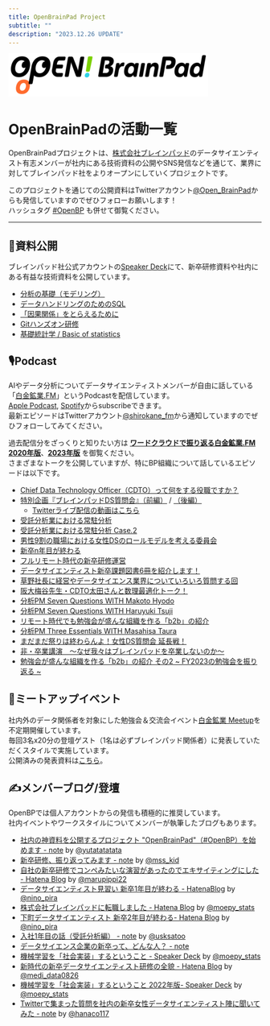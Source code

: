 ```yaml
---
title: OpenBrainPad Project
subtitle: ""
description: "2023.12.26 UPDATE"
---
```

![main_logo](./logo400.png)

# OpenBrainPadの活動一覧

OpenBrainPadプロジェクトは、[株式会社ブレインパッド](https://www.brainpad.co.jp/)のデータサイエンティスト有志メンバーが社内にある技術資料の公開やSNS発信などを通じて、業界に対してブレインパッド社をよりオープンにしていくプロジェクトです。

このプロジェクトを通じての公開資料はTwitterアカウント[@Open_BrainPad](https://twitter.com/Open_BrainPad)からも発信していますのでぜひフォローお願いします！  
ハッシュタグ [#OpenBP](https://twitter.com/search?q=%23OpenBP&src=hashtag_click) も併せて御覧ください。

---

## 📃資料公開

ブレインパッド社公式アカウントの[Speaker Deck](https://speakerdeck.com/brainpadpr)にて、新卒研修資料や社内にある有益な技術資料を公開しています。

- [分析の基礎（モデリング）](https://speakerdeck.com/brainpadpr/basics-of-analysis-modeling)
- [データハンドリングのためのSQL](https://speakerdeck.com/brainpadpr/sql-for-data-handling)
- [「因果関係」をとらえるために](https://speakerdeck.com/brainpadpr/to-grasp-causal-relationship)
- [Gitハンズオン研修](https://speakerdeck.com/brainpadpr/git-hands-on)
- [基礎統計学 / Basic of statistics](https://speakerdeck.com/brainpadpr/basic-of-statistics)


## 🎙Podcast

AIやデータ分析についてデータサイエンティストメンバーが自由に話している「[白金鉱業.FM](https://shirokane-kougyou.github.io)」というPodcastを配信しています。  
[Apple Podcast](https://podcasts.apple.com/jp/podcast/%E7%99%BD%E9%87%91%E9%89%B1%E6%A5%AD-fm/id1479033656), [Spotify](https://open.spotify.com/show/4iVxMiLaAmz6e7Mv0yTRCk)からsubscribeできます。  
最新エピソードはTwitterアカウント[@shirokane_fm](https://twitter.com/shirokane_fm)から通知していますのでぜひフォローしてみてください。  

過去配信分をざっくりと知りたい方は **[ワードクラウドで振り返る白金鉱業.FM 2020年版](https://note.com/ysdyt/n/n516d8e066618)**、**[2023年版](https://note.com/nash_efp/n/n903679641862)** を御覧ください。  
さまざまなトークを公開していますが、特にBP組織について話しているエピソードは以下です。

- [Chief Data Technology Officer（CDTO）って何をする役職ですか？](https://shirokane-kougyou.github.io/episode/6)
- [特別企画『ブレインパッドDS質問会』（前編）](https://shirokane-kougyou.github.io/episode/7) / [（後編）](https://shirokane-kougyou.github.io/episode/8)
  - [Twitterライブ配信の動画はこちら](https://twitter.com/Open_BrainPad/status/1206875645394874368?s=20)
- [受託分析業における常駐分析](https://shirokane-kougyou.github.io/episode/9)
- [受託分析業における常駐分析 Case.2](https://shirokane-kougyou.github.io/episode/11)
- [男性9割の職場における女性DSのロールモデルを考える委員会](https://shirokane-kougyou.github.io/episode/15)
- [新卒n年目が終わる](https://shirokane-kougyou.github.io/episode/22)
- [フルリモート時代の新卒研修運営](https://shirokane-kougyou.github.io/episode/30)
- [データサイエンティスト新卒課題図書6冊を紹介します！](https://shirokane-kougyou.github.io/episode/33)
- [草野社長に経営やデータサイエンス業界についていろいろ質問する回](https://shirokane-kougyou.github.io/episode/40)
- [阪大梅谷先生・CDTO太田さんと数理最適化トーク！](https://shirokane-kougyou.github.io/episode/43)
- [分析PM Seven Questions WITH Makoto Hyodo](https://shirokane-kougyou.github.io/episode/47)
- [分析PM Seven Questions WITH Haruyuki Tsuji](https://shirokane-kougyou.github.io/episode/48)
- [リモート時代でも勉強会が盛んな組織を作る「b2b」の紹介](https://shirokane-kougyou.github.io/episode/51)
- [分析PM Three Essentials WITH Masahisa Taura](https://shirokane-kougyou.github.io/episode/54)
- [まだまだ祭りは終わらんよ！女性DS質問会 延長戦！](https://shirokane-kougyou.github.io/episode/56)
- [非・卒業講演　〜なぜ我々はブレインパッドを卒業しないのか〜](https://shirokane-kougyou.github.io/episode/69)
- [勉強会が盛んな組織を作る「b2b」の紹介 その2 ~ FY2023の勉強会を振り返る ~](https://shirokane-kougyou.github.io/episode/74)

## 🍺ミートアップイベント

社内外のデータ関係者を対象にした勉強会＆交流会イベント[白金鉱業 Meetup](https://brainpad-meetup.connpass.com/)を不定期開催しています。  
毎回3名x20分の登壇ゲスト（1名は必ずブレインパッド関係者）に発表していただくスタイルで実施しています。  
公開済みの発表資料は[こちら](https://brainpad-meetup.connpass.com/presentation/)。


## ✍メンバーブログ/登壇

OpenBPでは個人アカウントからの発信も積極的に推奨しています。  
社内イベントやワークスタイルについてメンバーが執筆したブログもあります。

- [社内の神資料を公開するプロジェクト "OpenBrainPad"（#OpenBP）を始めます - note](https://note.com/ysdyt/n/n46160f3348fe) by [@yutatatatata](https://twitter.com/yutatatatata)
- [新卒研修、振り返ってみます - note](https://note.com/mss_kid/n/n8b221359ae14) by [@mss_kid](https://twitter.com/mss_kid)
- [自社の新卒研修でコンペみたいな演習があったのでエキサイティングにした - Hatena Blog](https://marupippi.hatenablog.jp/entry/make_training_exciting) by [@marupippi22](https://twitter.com/marupippi22)
- [データサイエンティスト見習い 新卒1年目が終わる - HatenaBlog](https://pira-nino.hatenablog.com/entry/2019/04/28/データサイエンティスト見習い_新卒1年目が終わ) by [@nino_pira](https://twitter.com/nino_pira)
- [株式会社ブレインパッドに転職しました - Hatena Blog](https://moepy-stats.hatenablog.com/entry/2019/04/25/jobchange) by [@moepy_stats](https://twitter.com/moepy_stats)
- [下町データサイエンティスト 新卒2年目が終わる- Hatena Blog](https://pira-nino.hatenablog.com/entry/end_2nd_fresh_year_shitamachi_ds) by [@nino_pira](https://twitter.com/nino_pira)
- [入社1年目の話（受託分析編） - note](https://note.com/uskst/n/n4e0b84af3257) by [@usksatoo](https://twitter.com/usksatoo)
- [データサイエンス企業の新卒って、どんな人？ - note](https://note.com/abtm81/n/n3eb5d251d5f1)
- [機械学習を「社会実装」するということ - Speaker Deck](https://speakerdeck.com/moepy_stats/social-implementation-of-machine-learning) by [@moepy_stats](https://twitter.com/moepy_stats)
- [新時代の新卒データサイエンティスト研修の全貌 - Hatena Blog](https://www.medi-08-data-06.work/entry/newcomer_trainig) by [@medi_data0826](https://twitter.com/medi_data0826)
- [機械学習を「社会実装」するということ 2022年版- Speaker Deck](https://speakerdeck.com/moepy_stats/social-implementation-of-machine-learning-2022) by [@moepy_stats](https://twitter.com/moepy_stats)
- [Twitterで集まった質問を社内の新卒女性データサイエンティスト陣に聞いてみた - note](https://note.com/hrk_bb/n/nbd1161268d05) by [@hanaco117](https://twitter.com/hanaco117)
